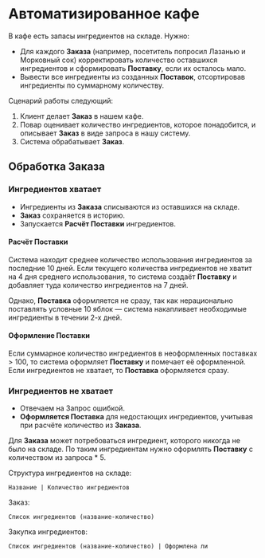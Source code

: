# Автоматизированное кафе

В кафе есть запасы ингредиентов на складе. Нужно:
- Для каждого **Заказа** (например, посетитель попросил Лазанью и Морковный сок) корректировать количество оставшихся ингредиентов и сформировать **Поставку**, если их осталось мало.
- Вывести все ингредиенты из созданных **Поставок**, отсортировав ингредиенты по суммарному количеству.

Сценарий работы следующий:
1. Клиент делает **Заказ** в нашем кафе.
2. Повар оценивает количество ингредиентов, которое понадобится, и описывает **Заказ** в виде запроса в нашу систему.
3. Система обрабатывает **Заказ**.

## Обработка Заказа

### Ингредиентов хватает
- Ингредиенты из **Заказа** списываются из оставшихся на складе.
- **Заказ** сохраняется в историю.
- Запускается **Расчёт Поставки** ингредиентов.

#### Расчёт Поставки

Система находит среднее количество использования ингредиентов за последние 10 дней.
Если текущего количества ингредиентов не хватит на 4 дня среднего использования, то система создаёт **Поставку** и добавляет туда количество ингредиентов на 7 дней.

Однако, **Поставка** оформляется не сразу, так как нерационально поставлять условные 10 яблок — система накапливает необходимые ингредиенты в течении 2-х дней.

#### Оформление Поставки
Если суммарное количество ингредиентов в неоформленных поставках > 100, то система оформляет **Поставку** и помечает её оформленной.
Если ингредиентов не хватает, то **Поставка** оформляется сразу.

### Ингредиентов не хватает
- Отвечаем на Запрос ошибкой.
- **Оформляется Поставка** для недостающих ингредиентов, учитывая при расчёте количество из **Заказа**.

Для **Заказа** может потребоваться ингредиент, которого никогда не было на складе.
По таким ингредиентам нужно оформлять **Поставку** с количеством из запроса * 5.

Структура ингредиентов на складе:

``Название | Количество ингредиентов``

Заказ:

``Список ингредиентов (название-количество)``

Закупка ингредиентов:

``Список ингредиентов (название-количество) | Оформлена ли``